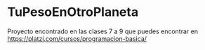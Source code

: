 # TuPesoEnOtroPlaneta
Proyecto encontrado en las clases 7 a 9 que puedes encontrar en https://platzi.com/cursos/programacion-basica/
